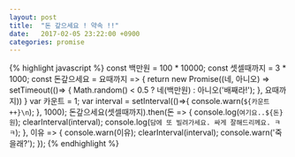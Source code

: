 ```yaml
---
layout: post
title:  "돈 갚으세요 ! 약속 !!"
date:   2017-02-05 23:22:00 +0900
categories: promise
---
```

{% highlight javascript %}
const 백만원 = 100 * 10000;
const 셋셀때까지 = 3 * 1000;
const 돈갚으세요 = 요때까지 => {
  return new Promise((네, 아니오) => setTimeout(()=> {
    Math.random() < 0.5 ? 네(백만원) : 아니오('배째라!');
  }, 요때까지))
}
var 카운트 = 1;
var interval = setInterval(()=>{
  console.warn(`${카운트++}\n`);
}, 1000);
돈갚으세요(셋셀때까지).then(돈 => {
  console.log(`여기요..${돈}원`);
  clearInterval(interval);
  console.log(`담에 또 빌려가세요. 싸게 잘해드리께요. ㅋㅋ`);
}, 이유 => {
  console.warn(이유);
  clearInterval(interval);
  console.warn('죽을래?');
});
{% endhighlight %}
